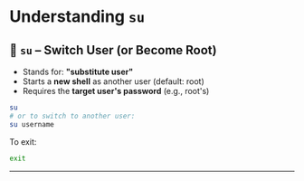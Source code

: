 # Understanding `su`
## 🔁 `su` – Switch User (or Become Root)

* Stands for: **"substitute user"**
* Starts a **new shell** as another user (default: root)
* Requires the **target user's password** (e.g., root's)

```bash
su
# or to switch to another user:
su username
```

To exit:

```bash
exit
```

---


